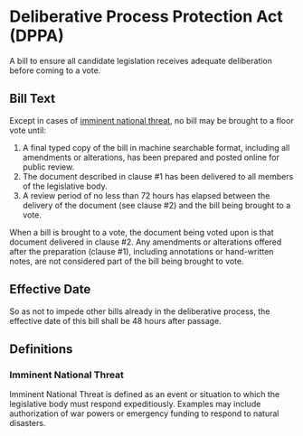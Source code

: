 # Deliberative Process Protection Act (DPPA)

A bill to ensure all candidate legislation receives adequate deliberation before coming to a vote.

## Bill Text

Except in cases of [imminent national threat](#imminent-national-threat), no bill may be brought to a floor vote until:

1. A final typed copy of the bill in machine searchable format, including all amendments or alterations, has been prepared and posted online for public review.
2. The document described in clause #1 has been delivered to all members of the legislative body.
3. A review period of no less than 72 hours has elapsed between the delivery of the document (see clause #2) and the bill being brought to a vote.

When a bill is brought to a vote, the document being voted upon is that document delivered in clause #2. Any amendments or alterations offered after the preparation (clause #1), including annotations or hand-written notes, are not considered part of the bill being brought to vote.

## Effective Date
So as not to impede other bills already in the deliberative process, the effective date of this bill shall be 48 hours after passage.

## Definitions
### Imminent National Threat

Imminent National Threat is defined as an event or situation to which the legislative body must respond expeditiously. Examples may include authorization of war powers or emergency funding to respond to natural disasters.
